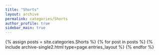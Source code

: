 ```yaml
---
title: "Shorts"
layout: archive
permalink: categories/Shorts
author_profile: true
sidebar_main: true
---
```



{% assign posts = site.categories.Shorts %}
{% for post in posts %} {% include archive-single2.html type=page.entries_layout %} {% endfor %}